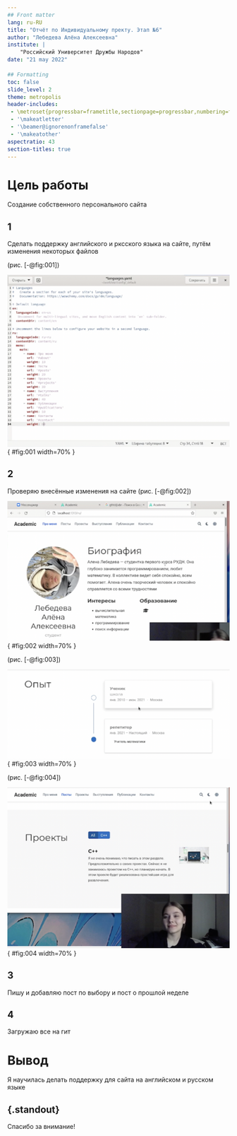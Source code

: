 ```yaml
---
## Front matter
lang: ru-RU
title: "Отчёт по Индивидуальному пректу. Этап №6"
author: "Лебедева Алёна Алексеевна"
institute: |
	"Российский Университет Дружбы Народов"
date: "21 may 2022"

## Formatting
toc: false
slide_level: 2
theme: metropolis
header-includes: 
 - \metroset{progressbar=frametitle,sectionpage=progressbar,numbering=fraction}
 - '\makeatletter'
 - '\beamer@ignorenonframefalse'
 - '\makeatother'
aspectratio: 43
section-titles: true
---
```


# Цель работы

Создание собственного персонального сайта

## 1

 Сделать поддержку английского и рксского языка на сайте, путём изменения некоторых файлов

 (рис. [-@fig:001])

![index.md](image/1.png){ #fig:001 width=70% }


## 2

Проверяю внесённые изменения на сайте
(рис. [-@fig:002])

![сайт](image/2.png){ #fig:002 width=70% }

(рис. [-@fig:003])

![сайт](image/3.png){ #fig:003 width=70% }

(рис. [-@fig:004])

![сайт](image/4.png){ #fig:004 width=70% }


## 3

Пишу и добавляю пост по выбору и пост о прошлой неделе

## 4

Загружаю все на гит

# Вывод

Я научилась делать поддержку для сайта на английском и русском языке  

## {.standout}

Спасибо за внимание!
